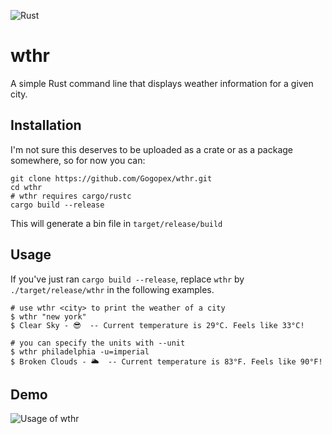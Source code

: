 ![Rust](https://github.com/Gogopex/wthr/workflows/Rust/badge.svg?branch=master&event=push)

# wthr
A simple Rust command line that displays weather information for a given city. 

## Installation
I'm not sure this deserves to be uploaded as a crate or as a package somewhere, so for now you can:
```
git clone https://github.com/Gogopex/wthr.git
cd wthr
# wthr requires cargo/rustc
cargo build --release
```
This will generate a bin file in `target/release/build`

## Usage
If you've just ran `cargo build --release`, replace `wthr` by `./target/release/wthr` in the following examples.
```
# use wthr <city> to print the weather of a city
$ wthr "new york"
$ Clear Sky - 😎  -- Current temperature is 29°C. Feels like 33°C!

# you can specify the units with --unit
$ wthr philadelphia -u=imperial
$ Broken Clouds - 🌥  -- Current temperature is 83°F. Feels like 90°F!
```

## Demo
![Usage of wthr](https://i.imgur.com/lTntAkb.gif)
